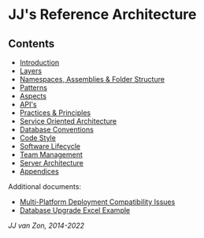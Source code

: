 JJ's Reference Architecture
===========================

Contents
--------

- [Introduction](introduction.md)
- [Layers](layers.md)
- [Namespaces, Assemblies & Folder Structure](namespaces-assemblies-and-folder-structure.md)
- [Patterns](patterns.md)
- [Aspects](aspects.md)
- [API's](apis.md)
- [Practices & Principles](practices-and-principles.md)
- [Service Oriented Architecture](service-oriented-architecture.md)
- [Database Conventions](database-conventions.md)
- [Code Style](code-style.md)
- [Software Lifecycle](software-lifecycle.md)
- [Team Management](team-management.md)
- [Server Architecture](server-architecture.md)
- [Appendices](appendices.md)

Additional documents:

- [Multi-Platform Deployment Compatibility Issues](misc-docs/multi-platform-deployment-compatibility-issues.md)
- [Database Upgrade Excel Example](misc-docs/database-upgrade-excel-example.xlsx)

*JJ van Zon, 2014-2022*
